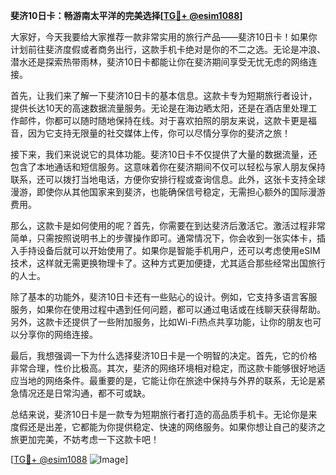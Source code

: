 **斐济10日卡：畅游南太平洋的完美选择[[TG💪+ @esim1088](https://t.me/s/esim1088)]**

大家好，今天我要给大家推荐一款非常实用的旅行产品——斐济10日卡！如果你计划前往斐济度假或者商务出行，这款手机卡绝对是你的不二之选。无论是冲浪、潜水还是探索热带雨林，斐济10日卡都能让你在斐济期间享受无忧无虑的网络连接。

首先，让我们来了解一下斐济10日卡的基本信息。这款卡专为短期旅行者设计，提供长达10天的高速数据流量服务。无论是在海边晒太阳，还是在酒店里处理工作邮件，你都可以随时随地保持在线。对于喜欢拍照的朋友来说，这款卡更是福音，因为它支持无限量的社交媒体上传，你可以尽情分享你的斐济之旅！

接下来，我们来说说它的具体功能。斐济10日卡不仅提供了大量的数据流量，还包含了本地通话和短信服务。这意味着你在斐济期间不仅可以轻松与家人朋友保持联系，还可以拨打当地电话，方便你安排行程或查询信息。此外，这张卡支持全球漫游，即使你从其他国家来到斐济，也能确保信号稳定，无需担心额外的国际漫游费用。

那么，这款卡是如何使用的呢？首先，你需要在到达斐济后激活它。激活过程非常简单，只需按照说明书上的步骤操作即可。通常情况下，你会收到一张实体卡，插入手持设备后就可以开始使用了。如果你是智能手机用户，还可以考虑使用eSIM技术，这样就无需更换物理卡了。这种方式更加便捷，尤其适合那些经常出国旅行的人士。

除了基本的功能外，斐济10日卡还有一些贴心的设计。例如，它支持多语言客服服务，如果你在使用过程中遇到任何问题，都可以通过电话或在线聊天获得帮助。另外，这款卡还提供了一些附加服务，比如Wi-Fi热点共享功能，让你的朋友也可以分享你的网络连接。

最后，我想强调一下为什么选择斐济10日卡是一个明智的决定。首先，它的价格非常合理，性价比极高。其次，斐济的网络环境相对稳定，而这款卡能够很好地适应当地的网络条件。最重要的是，它能让你在旅途中保持与外界的联系，无论是紧急情况还是日常沟通，都不可或缺。

总结来说，斐济10日卡是一款专为短期旅行者打造的高品质手机卡。无论你是来度假还是出差，它都能为你提供稳定、快速的网络服务。如果你想让自己的斐济之旅更加完美，不妨考虑一下这款卡吧！

[[TG💪+ @esim1088](https://t.me/s/esim1088) ![Image](https://i.postimg.cc/4NQfJmqS/Snipaste-2025-05-13-00-14-12.png)]